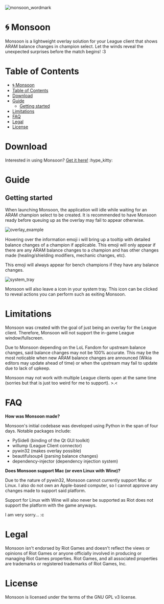 ![monsoon_wordmark](https://user-images.githubusercontent.com/87099578/193130174-e464d4a6-afa3-453f-a36e-4289acf5f248.png)

# 🌀 Monsoon
Monsoon is a lightweight overlay solution for your League client that shows 
ARAM balance changes in champion select. Let the winds reveal the unexpected 
surprises before the match begins! :3

# Table of Contents
- [🌀 Monsoon](#-monsoon)
- [Table of Contents](#table-of-contents)
- [Download](#download)
- [Guide](#guide)
  - [Getting started](#getting-started)
- [Limitations](#limitations)
- [FAQ](#faq)
- [Legal](#legal)
- [License](#license)

# Download
Interested in using Monsoon? [Get it here!](https://github.com/MissUwuieTime/monsoon/releases) :hype_kitty:

# Guide
## Getting started
When launching Monsoon, the application will idle while waiting for an ARAM 
champion select to be created. It is recommended to have Monsoon ready before 
queuing up as the overlay may fail to appear otherwise.

![overlay_example](https://user-images.githubusercontent.com/87099578/194787986-54506673-fda7-4ee3-a0a0-9c8b72dcd4f9.png)

Hovering over the information emoji ℹ️ will bring up a tooltip with detailed 
balance changes of a champion if applicable. This emoji will only appear if 
there are any ARAM balance changes to a champion and has other changes made 
(healing/shielding modifiers, mechanic changes, etc). 

This emoji will always appear for bench champions if they have any balance 
changes.

![system_tray](https://user-images.githubusercontent.com/87099578/194152388-7e6307e1-b7e6-4d65-8cd5-1df46a5d45bb.png)


Monsoon will also leave a icon in your system tray. This icon can be clicked to 
reveal actions you can perform such as exiting Monsoon.

# Limitations
Monsoon was created with the goal of just being an overlay for the League 
client. Therefore, Monsoon will not support the in-game League window/fullscreen.

Due to Monsoon depending on the LoL Fandom for upstream balance changes, said 
balance changes may not be 100% accurate. This may be the most noticable when 
new ARAM balance changes are announced (Wikia editors may update ahead of time) 
or when the upstream may fail to update due to lack of upkeep.

Monsoon may not work with multiple League clients open at the same time 
(sorries but that is just too weird for me to support). >.<

# FAQ
**How was Monsoon made?**

Monsoon's initial codebase was developed using Python in the span of four days. 
Notable packages include:
- PySide6 
(binding of the Qt GUI toolkit)
- willump (League Client connector)
- pywin32 
(makes overlay possible)
- beautifulsoup4 (parsing balance changes)
- dependency-injector (dependency injection system)

**Does Monsoon support Mac (or even Linux with Wine)?**

Due to the nature of pywin32, Monsoon cannot currently support Mac or Linux. 
I also do not own an Apple-based computer, so I cannot approve any changes made 
to support said platform.

Support for Linux with Wine will also never be supported as Riot does not 
support the platform with the game anyways.

I am very sorry... :c

# Legal
Monsoon isn't endorsed by Riot Games and doesn't reflect the views or opinions of Riot Games or anyone officially involved in producing or managing Riot Games properties. Riot Games, and all associated properties are trademarks or registered trademarks of Riot Games, Inc.

# License
Monsoon is licensed under the terms of the GNU GPL v3 license.
